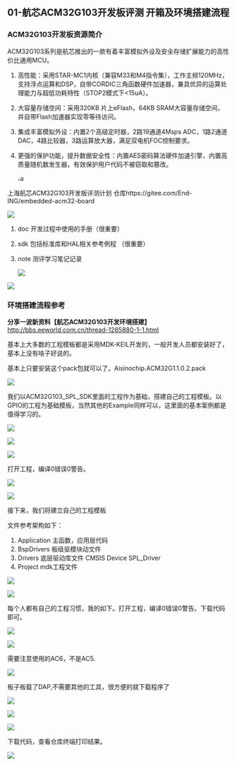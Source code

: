 ## 01-航芯ACM32G103开发板评测 开箱及环境搭建流程

### ACM32G103开发板资源简介

ACM32G103系列是航芯推出的一款有着丰富模拟外设及安全存储扩展能力的高性价比通用MCU。

1. 高性能：采用STAR-MC1内核（兼容M33和M4指令集），工作主频120MHz，支持浮点运算和DSP，自带CORDIC三角函数硬件加速器，兼具优异的运算处理能力与超低功耗特性（STOP2模式下<15uA）。

2. 大容量存储空间：采用320KB 片上eFlash，64KB SRAM大容量存储空间，并自带Flash加速器实现零等待访问。

3. 集成丰富模拟外设：内置2个高级定时器，2路19通道4Msps ADC，1路2通道DAC，4路比较器，3路运算放大器，满足双电机FOC控制要求。

4. 更强的保护功能，提升数据安全性：内置AES密码算法硬件加速引擎，内置高质量随机数发生器，有效保护用户代码不被窃取和篡改。

   <img src="pic/ACM32.png" style="zoom: 33%;" />a

 上海航芯ACM32G103开发板评测计划 仓库https://gitee.com/End-ING/embedded-acm32-board

![](pic/acm32-example-01.jpg)

1. doc 开发过程中使用的手册（很重要）

2. sdk 包括标准库和HAL相关参考例程 （很重要）

3. note 测评学习笔记记录

   ![](pic/acm32-example-02.jpg)

![](pic/acm32-example-03.jpg)

### 环境搭建流程参考 

 **分享一波新资料【航芯ACM32G103开发环境搭建】** http://bbs.eeworld.com.cn/thread-1265880-1-1.html

基本上大多数的工程模板都是采用MDK-KEIL开发的，一般开发人员都安装好了，基本上没有啥子好说的。

基本上只要安装这个pack包就可以了。Aisinochip.ACM32G1.1.0.2.pack

![](pic/acm32-example-04.jpg)

我们以ACM32G103_SPL_SDK里面的工程作为基础，搭建自己的工程模板。以GPIO的工程为基础模板，当然其他的Example同样可以，这里面的基本案例都是值得学习的。

![](pic/acm32-example-05.jpg)

![](pic/acm32-example-06.jpg)

![](pic/acm32-example-07.jpg)

打开工程，编译0错误0警告。

![](pic/acm32-example-08.jpg)

![](pic/acm32-example-09.jpg)

接下来，我们将建立自己的工程模板

文件参考架构如下：

1. Application 主函数，应用层代码
2. BspDrivers 板级驱模块动文件
3. Drivers 底层驱动库文件 CMSIS Device SPL_Driver
4. Project  mdk工程文件

![](pic/acm32-example-10.jpg)

![](pic/acm32-example-11.jpg)

每个人都有自己的工程习惯，我的如下。打开工程，编译0错误0警告。下载代码即可。

![](pic/acm32-example-12.jpg)

![](pic/acm32-example-13.jpg)

需要注意使用的AC6，不是AC5.

![](pic/acm32-example-14.jpg)

板子板载了DAP,不需要其他的工具，很方便的就下载程序了

![](pic/acm32-example-15.jpg)

![](pic/acm32-example-16.jpg)

![](pic/acm32-example-17.jpg)

下载代码，查看仓库终端打印结果。

![](pic/acm32-example.jpg)
